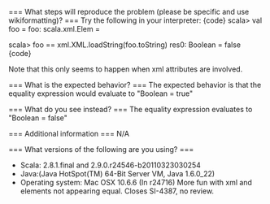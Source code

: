 === What steps will reproduce the problem (please be specific and use wikiformatting)? ===
Try the following in your interpreter:
{code}
scala> val foo = <foo a="1" b="2"/>
foo: scala.xml.Elem = <foo a="1" b="2"></foo>

scala> foo == xml.XML.loadString(foo.toString)
res0: Boolean = false
{code}

Note that this only seems to happen when xml attributes are involved.

=== What is the expected behavior? ===
The expected behavior is that the equality expression would evaluate to "Boolean = true"


=== What do you see instead? ===
The equality expression evaluates to "Boolean = false"

=== Additional information ===
N/A

=== What versions of the following are you using? ===
  - Scala: 2.8.1.final and 2.9.0.r24546-b20110323030254
  - Java:(Java HotSpot(TM) 64-Bit Server VM, Java 1.6.0_22)
  - Operating system: Mac OSX 10.6.6
(In r24716) More fun with xml and elements not appearing equal.
Closes SI-4387, no review.
